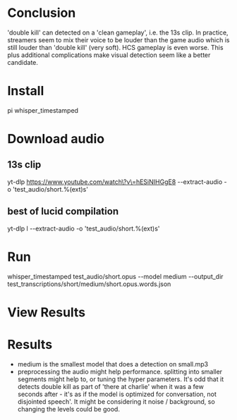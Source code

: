 # Conclusion
'double kill' can detected on a 'clean gameplay', i.e. the 13s clip. In practice, streamers seem to mix their voice to be louder than the game audio which is still louder than 'double kill' (very soft). HCS gameplay is even worse. This plus additional complications make visual detection seem like a better candidate.

# Install
pi whisper_timestamped

# Download audio
## 13s clip
yt-dlp https://www.youtube.com/watch\?v\=hESiNIHGgE8 --extract-audio -o 'test_audio/short.%(ext)s'

## best of lucid compilation
yt-dlp <url>l  --extract-audio -o 'test_audio/short.%(ext)s' 

# Run
whisper_timestamped test_audio/short.opus --model medium --output_dir test_transcriptions/short/medium/short.opus.words.json

# View Results

# Results
* medium is the smallest model that does a detection on small.mp3
* preprocessing the audio might help performance. splitting into smaller segments might help to, or tuning the hyper parameters. It's odd that it detects double kill as part of 'there at charlie' when it was a few seconds after - it's as if the model is optimized for conversation, not disjointed speech'. It might be considering it noise / background, so changing the levels could be good.

